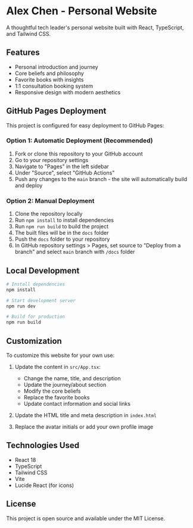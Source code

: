 # Alex Chen - Personal Website

A thoughtful tech leader's personal website built with React, TypeScript, and Tailwind CSS.

## Features

- Personal introduction and journey
- Core beliefs and philosophy
- Favorite books with insights
- 1:1 consultation booking system
- Responsive design with modern aesthetics

## GitHub Pages Deployment

This project is configured for easy deployment to GitHub Pages:

### Option 1: Automatic Deployment (Recommended)

1. Fork or clone this repository to your GitHub account
2. Go to your repository settings
3. Navigate to "Pages" in the left sidebar
4. Under "Source", select "GitHub Actions"
5. Push any changes to the `main` branch - the site will automatically build and deploy

### Option 2: Manual Deployment

1. Clone the repository locally
2. Run `npm install` to install dependencies
3. Run `npm run build` to build the project
4. The built files will be in the `docs` folder
5. Push the `docs` folder to your repository
6. In GitHub repository settings > Pages, set source to "Deploy from a branch" and select `main` branch with `/docs` folder

## Local Development

```bash
# Install dependencies
npm install

# Start development server
npm run dev

# Build for production
npm run build
```

## Customization

To customize this website for your own use:

1. Update the content in `src/App.tsx`:
   - Change the name, title, and description
   - Update the journey/about section
   - Modify the core beliefs
   - Replace the favorite books
   - Update contact information and social links

2. Update the HTML title and meta description in `index.html`

3. Replace the avatar initials or add your own profile image

## Technologies Used

- React 18
- TypeScript
- Tailwind CSS
- Vite
- Lucide React (for icons)

## License

This project is open source and available under the MIT License.